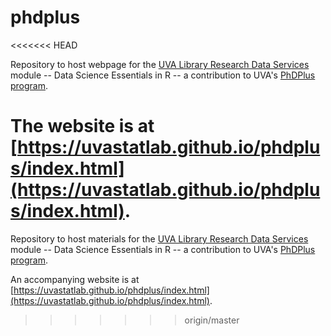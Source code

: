 # phdplus
<<<<<<< HEAD

Repository to host webpage for the [UVA Library Research Data Services](https://data.library.virginia.edu/) module -- Data Science Essentials in R -- a contribution to UVA's [PhDPlus program](http://phdplus.virginia.edu/). 

The website is at [https://uvastatlab.github.io/phdplus/index.html](https://uvastatlab.github.io/phdplus/index.html).
=======
Repository to host materials for the [UVA Library Research Data Services](https://data.library.virginia.edu/) module -- Data Science Essentials in R -- a contribution to UVA's [PhDPlus program](http://phdplus.virginia.edu/). 

An accompanying website is at [https://uvastatlab.github.io/phdplus/index.html](https://uvastatlab.github.io/phdplus/index.html).
>>>>>>> origin/master
